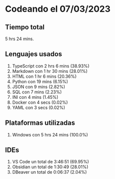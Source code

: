 # Codeando el 07/03/2023

## Tiempo total
5 hrs 24 mins.

## Lenguajes usados
1. TypeScript con 2 hrs 6 mins (38.93%)
1. Markdown con 1 hr 30 mins (28.01%)
1. HTML con 1 hr 6 mins (20.36%)
1. Python con 19 mins (6.15%)
1. JSON con 9 mins (2.82%)
1. SQL con 7 mins (2.23%)
1. INI con 4 mins (1.45%)
1. Docker con 4 secs (0.02%)
1. YAML con 3 secs (0.02%)

## Plataformas utilizadas
1. Windows con 5 hrs 24 mins (100.0%)

## IDEs
1. VS Code un total de 3:46:51 (69.95%)
1. Obsidian un total de 1:30:49 (28.01%)
1. DBeaver un total de 0:06:37 (2.04%)
